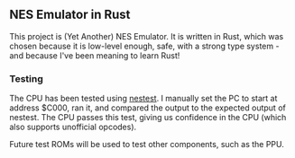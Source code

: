 ## NES Emulator in Rust 
This project is (Yet Another) NES Emulator. It is written in Rust, which was chosen because it is low-level enough, safe, with a strong type system - and because I've been meaning to learn Rust!

### Testing

The CPU has been tested using [nestest](https://www.qmtpro.com/~nes/misc/nestest.txt). I manually set the PC to start at address $C000, ran it, and compared the output to the expected output of nestest. The CPU passes this test, giving us confidence in the CPU (which also supports unofficial opcodes).

Future test ROMs will be used to test other components, such as the PPU.